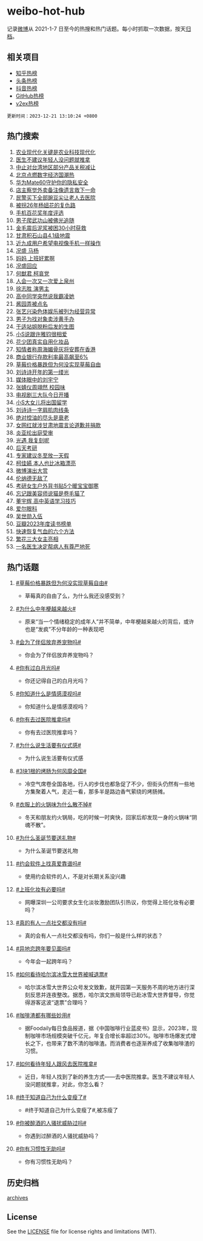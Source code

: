 # weibo-hot-hub

记录[微博](https://www.weibo.com)从 2021-1-7 日至今的热搜和热门话题。每小时抓取一次数据，按天[归档](archives)。

## 相关项目

- [知乎热榜](https://github.com/lonnyzhang423/zhihu-hot-hub)
- [头条热榜](https://github.com/lonnyzhang423/toutiao-hot-hub)
- [抖音热榜](https://github.com/lonnyzhang423/douyin-hot-hub)
- [GitHub热榜](https://github.com/lonnyzhang423/github-hot-hub)
- [v2ex热榜](https://github.com/lonnyzhang423/v2ex-hot-hub)


`更新时间：2023-12-21 13:10:24 +0800`

## 热门搜索

1. [农业现代化关键是农业科技现代化](https://m.weibo.cn/search?containerid=100103type%3D1%26t%3D10%26q%3D%23%E5%86%9C%E4%B8%9A%E7%8E%B0%E4%BB%A3%E5%8C%96%E5%85%B3%E9%94%AE%E6%98%AF%E5%86%9C%E4%B8%9A%E7%A7%91%E6%8A%80%E7%8E%B0%E4%BB%A3%E5%8C%96%23&stream_entry_id=51&isnewpage=1&extparam=seat%3D1%26pos%3D0%26c_type%3D51%26cate%3D10103%26q%3D%2523%25E5%2586%259C%25E4%25B8%259A%25E7%258E%25B0%25E4%25BB%25A3%25E5%258C%2596%25E5%2585%25B3%25E9%2594%25AE%25E6%2598%25AF%25E5%2586%259C%25E4%25B8%259A%25E7%25A7%2591%25E6%258A%2580%25E7%258E%25B0%25E4%25BB%25A3%25E5%258C%2596%2523%26dgr%3D0%26stream_entry_id%3D51%26filter_type%3Drealtimehot%26display_time%3D1703135423%26pre_seqid%3D170313542357802859889)
1. [医生不建议年轻人没问题就推拿](https://m.weibo.cn/search?containerid=100103type%3D1%26t%3D10%26q%3D%23%E5%8C%BB%E7%94%9F%E4%B8%8D%E5%BB%BA%E8%AE%AE%E5%B9%B4%E8%BD%BB%E4%BA%BA%E6%B2%A1%E9%97%AE%E9%A2%98%E5%B0%B1%E6%8E%A8%E6%8B%BF%23&stream_entry_id=31&isnewpage=1&extparam=seat%3D1%26pos%3D0%26c_type%3D31%26flag%3D16%26filter_type%3Drealtimehot%26lcate%3D5001%26realpos%3D1%26cate%3D5001%26stream_entry_id%3D31%26band_rank%3D1%26dgr%3D0%26q%3D%2523%25E5%258C%25BB%25E7%2594%259F%25E4%25B8%258D%25E5%25BB%25BA%25E8%25AE%25AE%25E5%25B9%25B4%25E8%25BD%25BB%25E4%25BA%25BA%25E6%25B2%25A1%25E9%2597%25AE%25E9%25A2%2598%25E5%25B0%25B1%25E6%258E%25A8%25E6%258B%25BF%2523%26display_time%3D1703135423%26pre_seqid%3D170313542357802859889)
1. [中止对台湾地区部分产品关税减让](https://m.weibo.cn/search?containerid=100103type%3D1%26t%3D10%26q%3D%23%E4%B8%AD%E6%AD%A2%E5%AF%B9%E5%8F%B0%E6%B9%BE%E5%9C%B0%E5%8C%BA%E9%83%A8%E5%88%86%E4%BA%A7%E5%93%81%E5%85%B3%E7%A8%8E%E5%87%8F%E8%AE%A9%23&stream_entry_id=31&isnewpage=1&extparam=seat%3D1%26pos%3D1%26c_type%3D31%26flag%3D0%26filter_type%3Drealtimehot%26lcate%3D5001%26realpos%3D2%26cate%3D5001%26stream_entry_id%3D31%26band_rank%3D2%26dgr%3D0%26q%3D%2523%25E4%25B8%25AD%25E6%25AD%25A2%25E5%25AF%25B9%25E5%258F%25B0%25E6%25B9%25BE%25E5%259C%25B0%25E5%258C%25BA%25E9%2583%25A8%25E5%2588%2586%25E4%25BA%25A7%25E5%2593%2581%25E5%2585%25B3%25E7%25A8%258E%25E5%2587%258F%25E8%25AE%25A9%2523%26display_time%3D1703135423%26pre_seqid%3D170313542357802859889)
1. [北京点燃数字经济国潮热](https://m.weibo.cn/search?containerid=100103type%3D1%26t%3D10%26q%3D%23%E5%8C%97%E4%BA%AC%E7%82%B9%E7%87%83%E6%95%B0%E5%AD%97%E7%BB%8F%E6%B5%8E%E5%9B%BD%E6%BD%AE%E7%83%AD%23&stream_entry_id=31&isnewpage=1&extparam=seat%3D1%26pos%3D2%26c_type%3D31%26flag%3D0%26filter_type%3Drealtimehot%26lcate%3D5001%26realpos%3D3%26cate%3D5001%26stream_entry_id%3D31%26band_rank%3D3%26dgr%3D0%26q%3D%2523%25E5%258C%2597%25E4%25BA%25AC%25E7%2582%25B9%25E7%2587%2583%25E6%2595%25B0%25E5%25AD%2597%25E7%25BB%258F%25E6%25B5%258E%25E5%259B%25BD%25E6%25BD%25AE%25E7%2583%25AD%2523%26display_time%3D1703135423%26pre_seqid%3D170313542357802859889)
1. [华为Mate60守护你的隐私安全](https://m.weibo.cn/search?containerid=100103type%3D1%26t%3D10%26q%3D%23%E5%8D%8E%E4%B8%BAMate60%E5%AE%88%E6%8A%A4%E4%BD%A0%E7%9A%84%E9%9A%90%E7%A7%81%E5%AE%89%E5%85%A8%23&stream_entry_id=31&isnewpage=1&extparam=seat%3D1%26pos%3D3%26c_type%3D31%26topic_ad%3D1%26filter_type%3Drealtimehot%26is_ad_pos%3D1%26lcate%3D5001%26cate%3D5001%26stream_entry_id%3D31%26band_rank%3D4%26dgr%3D0%26q%3D%2523%25E5%258D%258E%25E4%25B8%25BAMate60%25E5%25AE%2588%25E6%258A%25A4%25E4%25BD%25A0%25E7%259A%2584%25E9%259A%2590%25E7%25A7%2581%25E5%25AE%2589%25E5%2585%25A8%2523%26adid%3D215242%26display_time%3D1703135423%26pre_seqid%3D170313542357802859889)
1. [店主察觉外卖备注像遗言救下一命](https://m.weibo.cn/search?containerid=100103type%3D1%26t%3D10%26q%3D%23%E5%BA%97%E4%B8%BB%E5%AF%9F%E8%A7%89%E5%A4%96%E5%8D%96%E5%A4%87%E6%B3%A8%E5%83%8F%E9%81%97%E8%A8%80%E6%95%91%E4%B8%8B%E4%B8%80%E5%91%BD%23&stream_entry_id=31&isnewpage=1&extparam=seat%3D1%26pos%3D4%26c_type%3D31%26flag%3D32768%26filter_type%3Drealtimehot%26lcate%3D5001%26realpos%3D4%26cate%3D5001%26stream_entry_id%3D31%26band_rank%3D4%26dgr%3D0%26q%3D%2523%25E5%25BA%2597%25E4%25B8%25BB%25E5%25AF%259F%25E8%25A7%2589%25E5%25A4%2596%25E5%258D%2596%25E5%25A4%2587%25E6%25B3%25A8%25E5%2583%258F%25E9%2581%2597%25E8%25A8%2580%25E6%2595%2591%25E4%25B8%258B%25E4%25B8%2580%25E5%2591%25BD%2523%26display_time%3D1703135423%26pre_seqid%3D170313542357802859889)
1. [民警买下全部豌豆尖让老人去医院](https://m.weibo.cn/search?containerid=100103type%3D1%26t%3D10%26q%3D%23%E6%B0%91%E8%AD%A6%E4%B9%B0%E4%B8%8B%E5%85%A8%E9%83%A8%E8%B1%8C%E8%B1%86%E5%B0%96%E8%AE%A9%E8%80%81%E4%BA%BA%E5%8E%BB%E5%8C%BB%E9%99%A2%23&stream_entry_id=31&isnewpage=1&extparam=seat%3D1%26pos%3D5%26c_type%3D31%26flag%3D32768%26filter_type%3Drealtimehot%26lcate%3D5001%26realpos%3D5%26cate%3D5001%26stream_entry_id%3D31%26band_rank%3D5%26dgr%3D0%26q%3D%2523%25E6%25B0%2591%25E8%25AD%25A6%25E4%25B9%25B0%25E4%25B8%258B%25E5%2585%25A8%25E9%2583%25A8%25E8%25B1%258C%25E8%25B1%2586%25E5%25B0%2596%25E8%25AE%25A9%25E8%2580%2581%25E4%25BA%25BA%25E5%258E%25BB%25E5%258C%25BB%25E9%2599%25A2%2523%26display_time%3D1703135423%26pre_seqid%3D170313542357802859889)
1. [被拐26年杨妞花的复仇路](https://m.weibo.cn/search?containerid=100103type%3D1%26t%3D10%26q%3D%23%E8%A2%AB%E6%8B%9026%E5%B9%B4%E6%9D%A8%E5%A6%9E%E8%8A%B1%E7%9A%84%E5%A4%8D%E4%BB%87%E8%B7%AF%23&stream_entry_id=31&isnewpage=1&extparam=seat%3D1%26pos%3D6%26c_type%3D31%26flag%3D1%26filter_type%3Drealtimehot%26lcate%3D5001%26realpos%3D6%26cate%3D5001%26stream_entry_id%3D31%26band_rank%3D6%26dgr%3D0%26q%3D%2523%25E8%25A2%25AB%25E6%258B%259026%25E5%25B9%25B4%25E6%259D%25A8%25E5%25A6%259E%25E8%258A%25B1%25E7%259A%2584%25E5%25A4%258D%25E4%25BB%2587%25E8%25B7%25AF%2523%26display_time%3D1703135423%26pre_seqid%3D170313542357802859889)
1. [手机百花奖年度评选](https://m.weibo.cn/search?containerid=100103type%3D1%26t%3D10%26q%3D%23%E6%89%8B%E6%9C%BA%E7%99%BE%E8%8A%B1%E5%A5%96%E5%B9%B4%E5%BA%A6%E8%AF%84%E9%80%89%23&stream_entry_id=31&isnewpage=1&extparam=seat%3D1%26pos%3D7%26c_type%3D31%26topic_ad%3D1%26filter_type%3Drealtimehot%26is_ad_pos%3D1%26lcate%3D5001%26cate%3D5001%26stream_entry_id%3D31%26band_rank%3D7%26dgr%3D0%26q%3D%2523%25E6%2589%258B%25E6%259C%25BA%25E7%2599%25BE%25E8%258A%25B1%25E5%25A5%2596%25E5%25B9%25B4%25E5%25BA%25A6%25E8%25AF%2584%25E9%2580%2589%2523%26adid%3D215345%26display_time%3D1703135423%26pre_seqid%3D170313542357802859889)
1. [男子爬武功山被佛光追随](https://m.weibo.cn/search?containerid=100103type%3D1%26t%3D10%26q%3D%23%E7%94%B7%E5%AD%90%E7%88%AC%E6%AD%A6%E5%8A%9F%E5%B1%B1%E8%A2%AB%E4%BD%9B%E5%85%89%E8%BF%BD%E9%9A%8F%23&stream_entry_id=31&isnewpage=1&extparam=seat%3D1%26pos%3D8%26c_type%3D31%26flag%3D1%26filter_type%3Drealtimehot%26lcate%3D5001%26realpos%3D7%26cate%3D5001%26stream_entry_id%3D31%26band_rank%3D7%26dgr%3D0%26q%3D%2523%25E7%2594%25B7%25E5%25AD%2590%25E7%2588%25AC%25E6%25AD%25A6%25E5%258A%259F%25E5%25B1%25B1%25E8%25A2%25AB%25E4%25BD%259B%25E5%2585%2589%25E8%25BF%25BD%25E9%259A%258F%2523%26display_time%3D1703135423%26pre_seqid%3D170313542357802859889)
1. [金毛震后泥浆被困30小时获救](https://m.weibo.cn/search?containerid=100103type%3D1%26t%3D10%26q%3D%23%E9%87%91%E6%AF%9B%E9%9C%87%E5%90%8E%E6%B3%A5%E6%B5%86%E8%A2%AB%E5%9B%B030%E5%B0%8F%E6%97%B6%E8%8E%B7%E6%95%91%23&stream_entry_id=31&isnewpage=1&extparam=seat%3D1%26pos%3D9%26c_type%3D31%26flag%3D0%26filter_type%3Drealtimehot%26lcate%3D5001%26realpos%3D8%26cate%3D5001%26stream_entry_id%3D31%26band_rank%3D8%26dgr%3D0%26q%3D%2523%25E9%2587%2591%25E6%25AF%259B%25E9%259C%2587%25E5%2590%258E%25E6%25B3%25A5%25E6%25B5%2586%25E8%25A2%25AB%25E5%259B%25B030%25E5%25B0%258F%25E6%2597%25B6%25E8%258E%25B7%25E6%2595%2591%2523%26display_time%3D1703135423%26pre_seqid%3D170313542357802859889)
1. [甘肃积石山县4.1级地震](https://m.weibo.cn/search?containerid=100103type%3D1%26t%3D10%26q%3D%23%E7%94%98%E8%82%83%E7%A7%AF%E7%9F%B3%E5%B1%B1%E5%8E%BF4.1%E7%BA%A7%E5%9C%B0%E9%9C%87%23&stream_entry_id=31&isnewpage=1&extparam=seat%3D1%26pos%3D10%26c_type%3D31%26flag%3D0%26filter_type%3Drealtimehot%26lcate%3D5001%26realpos%3D9%26cate%3D5001%26stream_entry_id%3D31%26band_rank%3D9%26dgr%3D0%26q%3D%2523%25E7%2594%2598%25E8%2582%2583%25E7%25A7%25AF%25E7%259F%25B3%25E5%25B1%25B1%25E5%258E%25BF4.1%25E7%25BA%25A7%25E5%259C%25B0%25E9%259C%2587%2523%26display_time%3D1703135423%26pre_seqid%3D170313542357802859889)
1. [近九成用户希望电视像手机一样操作](https://m.weibo.cn/search?containerid=100103type%3D1%26t%3D10%26q%3D%23%E8%BF%91%E4%B9%9D%E6%88%90%E7%94%A8%E6%88%B7%E5%B8%8C%E6%9C%9B%E7%94%B5%E8%A7%86%E5%83%8F%E6%89%8B%E6%9C%BA%E4%B8%80%E6%A0%B7%E6%93%8D%E4%BD%9C%23&stream_entry_id=31&isnewpage=1&extparam=seat%3D1%26pos%3D11%26c_type%3D31%26flag%3D0%26filter_type%3Drealtimehot%26lcate%3D5001%26realpos%3D10%26cate%3D5001%26stream_entry_id%3D31%26band_rank%3D10%26dgr%3D0%26q%3D%2523%25E8%25BF%2591%25E4%25B9%259D%25E6%2588%2590%25E7%2594%25A8%25E6%2588%25B7%25E5%25B8%258C%25E6%259C%259B%25E7%2594%25B5%25E8%25A7%2586%25E5%2583%258F%25E6%2589%258B%25E6%259C%25BA%25E4%25B8%2580%25E6%25A0%25B7%25E6%2593%258D%25E4%25BD%259C%2523%26display_time%3D1703135423%26pre_seqid%3D170313542357802859889)
1. [况盛 马杨](https://m.weibo.cn/search?containerid=100103type%3D1%26t%3D10%26q%3D%E5%86%B5%E7%9B%9B+%E9%A9%AC%E6%9D%A8&stream_entry_id=31&isnewpage=1&extparam=seat%3D1%26pos%3D12%26c_type%3D31%26flag%3D1%26filter_type%3Drealtimehot%26lcate%3D5001%26realpos%3D11%26cate%3D5001%26stream_entry_id%3D31%26band_rank%3D11%26dgr%3D0%26q%3D%25E5%2586%25B5%25E7%259B%259B%2520%25E9%25A9%25AC%25E6%259D%25A8%26display_time%3D1703135423%26pre_seqid%3D170313542357802859889)
1. [妈妈 上班好累啊](https://m.weibo.cn/search?containerid=100103type%3D1%26t%3D10%26q%3D%E5%A6%88%E5%A6%88+%E4%B8%8A%E7%8F%AD%E5%A5%BD%E7%B4%AF%E5%95%8A&stream_entry_id=31&isnewpage=1&extparam=seat%3D1%26pos%3D13%26c_type%3D31%26flag%3D2%26filter_type%3Drealtimehot%26lcate%3D5001%26realpos%3D12%26cate%3D5001%26stream_entry_id%3D31%26band_rank%3D12%26dgr%3D0%26q%3D%25E5%25A6%2588%25E5%25A6%2588%2520%25E4%25B8%258A%25E7%258F%25AD%25E5%25A5%25BD%25E7%25B4%25AF%25E5%2595%258A%26display_time%3D1703135423%26pre_seqid%3D170313542357802859889)
1. [况盛回应](https://m.weibo.cn/search?containerid=100103type%3D1%26t%3D10%26q%3D%E5%86%B5%E7%9B%9B%E5%9B%9E%E5%BA%94&stream_entry_id=31&isnewpage=1&extparam=seat%3D1%26pos%3D14%26c_type%3D31%26flag%3D0%26filter_type%3Drealtimehot%26lcate%3D5001%26realpos%3D13%26cate%3D5001%26stream_entry_id%3D31%26band_rank%3D13%26dgr%3D0%26q%3D%25E5%2586%25B5%25E7%259B%259B%25E5%259B%259E%25E5%25BA%2594%26display_time%3D1703135423%26pre_seqid%3D170313542357802859889)
1. [何猷君 柯哀党](https://m.weibo.cn/search?containerid=100103type%3D1%26t%3D10%26q%3D%E4%BD%95%E7%8C%B7%E5%90%9B+%E6%9F%AF%E5%93%80%E5%85%9A&stream_entry_id=31&isnewpage=1&extparam=seat%3D1%26pos%3D15%26c_type%3D31%26flag%3D2%26filter_type%3Drealtimehot%26lcate%3D5001%26realpos%3D14%26cate%3D5001%26stream_entry_id%3D31%26band_rank%3D14%26dgr%3D0%26q%3D%25E4%25BD%2595%25E7%258C%25B7%25E5%2590%259B%2520%25E6%259F%25AF%25E5%2593%2580%25E5%2585%259A%26display_time%3D1703135423%26pre_seqid%3D170313542357802859889)
1. [人会一次又一次爱上泉州](https://m.weibo.cn/search?containerid=100103type%3D1%26t%3D10%26q%3D%23%E4%BA%BA%E4%BC%9A%E4%B8%80%E6%AC%A1%E5%8F%88%E4%B8%80%E6%AC%A1%E7%88%B1%E4%B8%8A%E6%B3%89%E5%B7%9E%23&stream_entry_id=31&isnewpage=1&extparam=seat%3D1%26pos%3D16%26c_type%3D31%26flag%3D0%26filter_type%3Drealtimehot%26lcate%3D5001%26realpos%3D15%26cate%3D5001%26stream_entry_id%3D31%26band_rank%3D15%26dgr%3D0%26q%3D%2523%25E4%25BA%25BA%25E4%25BC%259A%25E4%25B8%2580%25E6%25AC%25A1%25E5%258F%2588%25E4%25B8%2580%25E6%25AC%25A1%25E7%2588%25B1%25E4%25B8%258A%25E6%25B3%2589%25E5%25B7%259E%2523%26adid%3D215377%26display_time%3D1703135423%26pre_seqid%3D170313542357802859889)
1. [徐志胜 演男主](https://m.weibo.cn/search?containerid=100103type%3D1%26t%3D10%26q%3D%E5%BE%90%E5%BF%97%E8%83%9C+%E6%BC%94%E7%94%B7%E4%B8%BB&stream_entry_id=31&isnewpage=1&extparam=seat%3D1%26pos%3D17%26c_type%3D31%26flag%3D2%26filter_type%3Drealtimehot%26lcate%3D5001%26realpos%3D16%26cate%3D5001%26stream_entry_id%3D31%26band_rank%3D16%26dgr%3D0%26q%3D%25E5%25BE%2590%25E5%25BF%2597%25E8%2583%259C%2520%25E6%25BC%2594%25E7%2594%25B7%25E4%25B8%25BB%26display_time%3D1703135423%26pre_seqid%3D170313542357802859889)
1. [高中同学突然说我霸凌她](https://m.weibo.cn/search?containerid=100103type%3D1%26t%3D10%26q%3D%E9%AB%98%E4%B8%AD%E5%90%8C%E5%AD%A6%E7%AA%81%E7%84%B6%E8%AF%B4%E6%88%91%E9%9C%B8%E5%87%8C%E5%A5%B9&stream_entry_id=31&isnewpage=1&extparam=seat%3D1%26pos%3D18%26c_type%3D31%26flag%3D2%26filter_type%3Drealtimehot%26lcate%3D5001%26realpos%3D17%26cate%3D5001%26stream_entry_id%3D31%26band_rank%3D17%26dgr%3D0%26q%3D%25E9%25AB%2598%25E4%25B8%25AD%25E5%2590%258C%25E5%25AD%25A6%25E7%25AA%2581%25E7%2584%25B6%25E8%25AF%25B4%25E6%2588%2591%25E9%259C%25B8%25E5%2587%258C%25E5%25A5%25B9%26display_time%3D1703135423%26pre_seqid%3D170313542357802859889)
1. [酱园弄被点名](https://m.weibo.cn/search?containerid=100103type%3D1%26t%3D10%26q%3D%E9%85%B1%E5%9B%AD%E5%BC%84%E8%A2%AB%E7%82%B9%E5%90%8D&stream_entry_id=31&isnewpage=1&extparam=seat%3D1%26pos%3D19%26c_type%3D31%26flag%3D0%26filter_type%3Drealtimehot%26lcate%3D5001%26realpos%3D18%26cate%3D5001%26stream_entry_id%3D31%26band_rank%3D18%26dgr%3D0%26q%3D%25E9%2585%25B1%25E5%259B%25AD%25E5%25BC%2584%25E8%25A2%25AB%25E7%2582%25B9%25E5%2590%258D%26display_time%3D1703135423%26pre_seqid%3D170313542357802859889)
1. [张艺兴染色体娱乐被列为经营异常](https://m.weibo.cn/search?containerid=100103type%3D1%26t%3D10%26q%3D%23%E5%BC%A0%E8%89%BA%E5%85%B4%E6%9F%93%E8%89%B2%E4%BD%93%E5%A8%B1%E4%B9%90%E8%A2%AB%E5%88%97%E4%B8%BA%E7%BB%8F%E8%90%A5%E5%BC%82%E5%B8%B8%23&stream_entry_id=31&isnewpage=1&extparam=seat%3D1%26pos%3D20%26c_type%3D31%26flag%3D0%26filter_type%3Drealtimehot%26lcate%3D5001%26realpos%3D19%26cate%3D5001%26stream_entry_id%3D31%26band_rank%3D19%26dgr%3D0%26q%3D%2523%25E5%25BC%25A0%25E8%2589%25BA%25E5%2585%25B4%25E6%259F%2593%25E8%2589%25B2%25E4%25BD%2593%25E5%25A8%25B1%25E4%25B9%2590%25E8%25A2%25AB%25E5%2588%2597%25E4%25B8%25BA%25E7%25BB%258F%25E8%2590%25A5%25E5%25BC%2582%25E5%25B8%25B8%2523%26display_time%3D1703135423%26pre_seqid%3D170313542357802859889)
1. [男子为找对象卖涉黄手办](https://m.weibo.cn/search?containerid=100103type%3D1%26t%3D10%26q%3D%23%E7%94%B7%E5%AD%90%E4%B8%BA%E6%89%BE%E5%AF%B9%E8%B1%A1%E5%8D%96%E6%B6%89%E9%BB%84%E6%89%8B%E5%8A%9E%23&stream_entry_id=31&isnewpage=1&extparam=seat%3D1%26pos%3D21%26c_type%3D31%26flag%3D1%26filter_type%3Drealtimehot%26lcate%3D5001%26realpos%3D20%26cate%3D5001%26stream_entry_id%3D31%26band_rank%3D20%26dgr%3D0%26q%3D%2523%25E7%2594%25B7%25E5%25AD%2590%25E4%25B8%25BA%25E6%2589%25BE%25E5%25AF%25B9%25E8%25B1%25A1%25E5%258D%2596%25E6%25B6%2589%25E9%25BB%2584%25E6%2589%258B%25E5%258A%259E%2523%26display_time%3D1703135423%26pre_seqid%3D170313542357802859889)
1. [于适站姐脱粉后发的生图](https://m.weibo.cn/search?containerid=100103type%3D1%26t%3D10%26q%3D%23%E4%BA%8E%E9%80%82%E7%AB%99%E5%A7%90%E8%84%B1%E7%B2%89%E5%90%8E%E5%8F%91%E7%9A%84%E7%94%9F%E5%9B%BE%23&stream_entry_id=31&isnewpage=1&extparam=seat%3D1%26pos%3D22%26c_type%3D31%26flag%3D2%26filter_type%3Drealtimehot%26lcate%3D5001%26realpos%3D21%26cate%3D5001%26stream_entry_id%3D31%26band_rank%3D21%26dgr%3D0%26q%3D%2523%25E4%25BA%258E%25E9%2580%2582%25E7%25AB%2599%25E5%25A7%2590%25E8%2584%25B1%25E7%25B2%2589%25E5%2590%258E%25E5%258F%2591%25E7%259A%2584%25E7%2594%259F%25E5%259B%25BE%2523%26display_time%3D1703135423%26pre_seqid%3D170313542357802859889)
1. [小S说跟许雅钧很相爱](https://m.weibo.cn/search?containerid=100103type%3D1%26t%3D10%26q%3D%23%E5%B0%8FS%E8%AF%B4%E8%B7%9F%E8%AE%B8%E9%9B%85%E9%92%A7%E5%BE%88%E7%9B%B8%E7%88%B1%23&stream_entry_id=31&isnewpage=1&extparam=seat%3D1%26pos%3D23%26c_type%3D31%26flag%3D1%26filter_type%3Drealtimehot%26lcate%3D5001%26realpos%3D22%26cate%3D5001%26stream_entry_id%3D31%26band_rank%3D22%26dgr%3D0%26q%3D%2523%25E5%25B0%258FS%25E8%25AF%25B4%25E8%25B7%259F%25E8%25AE%25B8%25E9%259B%2585%25E9%2592%25A7%25E5%25BE%2588%25E7%259B%25B8%25E7%2588%25B1%2523%26display_time%3D1703135423%26pre_seqid%3D170313542357802859889)
1. [花少团真实自用化妆品](https://m.weibo.cn/search?containerid=100103type%3D1%26t%3D10%26q%3D%E8%8A%B1%E5%B0%91%E5%9B%A2%E7%9C%9F%E5%AE%9E%E8%87%AA%E7%94%A8%E5%8C%96%E5%A6%86%E5%93%81&stream_entry_id=31&isnewpage=1&extparam=seat%3D1%26pos%3D24%26c_type%3D31%26flag%3D0%26filter_type%3Drealtimehot%26lcate%3D5001%26realpos%3D23%26cate%3D5001%26stream_entry_id%3D31%26band_rank%3D23%26dgr%3D0%26q%3D%25E8%258A%25B1%25E5%25B0%2591%25E5%259B%25A2%25E7%259C%259F%25E5%25AE%259E%25E8%2587%25AA%25E7%2594%25A8%25E5%258C%2596%25E5%25A6%2586%25E5%2593%2581%26display_time%3D1703135423%26pre_seqid%3D170313542357802859889)
1. [知情者称周海媚骨灰将安葬在香港](https://m.weibo.cn/search?containerid=100103type%3D1%26t%3D10%26q%3D%23%E7%9F%A5%E6%83%85%E8%80%85%E7%A7%B0%E5%91%A8%E6%B5%B7%E5%AA%9A%E9%AA%A8%E7%81%B0%E5%B0%86%E5%AE%89%E8%91%AC%E5%9C%A8%E9%A6%99%E6%B8%AF%23&stream_entry_id=31&isnewpage=1&extparam=seat%3D1%26pos%3D25%26c_type%3D31%26flag%3D1%26filter_type%3Drealtimehot%26lcate%3D5001%26realpos%3D24%26cate%3D5001%26stream_entry_id%3D31%26band_rank%3D24%26dgr%3D0%26q%3D%2523%25E7%259F%25A5%25E6%2583%2585%25E8%2580%2585%25E7%25A7%25B0%25E5%2591%25A8%25E6%25B5%25B7%25E5%25AA%259A%25E9%25AA%25A8%25E7%2581%25B0%25E5%25B0%2586%25E5%25AE%2589%25E8%2591%25AC%25E5%259C%25A8%25E9%25A6%2599%25E6%25B8%25AF%2523%26display_time%3D1703135423%26pre_seqid%3D170313542357802859889)
1. [商业银行存款利率最高飙至6%](https://m.weibo.cn/search?containerid=100103type%3D1%26t%3D10%26q%3D%23%E5%95%86%E4%B8%9A%E9%93%B6%E8%A1%8C%E5%AD%98%E6%AC%BE%E5%88%A9%E7%8E%87%E6%9C%80%E9%AB%98%E9%A3%99%E8%87%B36%25%23&stream_entry_id=31&isnewpage=1&extparam=seat%3D1%26pos%3D26%26c_type%3D31%26flag%3D1%26filter_type%3Drealtimehot%26lcate%3D5001%26realpos%3D25%26cate%3D5001%26stream_entry_id%3D31%26band_rank%3D25%26dgr%3D0%26q%3D%2523%25E5%2595%2586%25E4%25B8%259A%25E9%2593%25B6%25E8%25A1%258C%25E5%25AD%2598%25E6%25AC%25BE%25E5%2588%25A9%25E7%258E%2587%25E6%259C%2580%25E9%25AB%2598%25E9%25A3%2599%25E8%2587%25B36%2525%2523%26display_time%3D1703135423%26pre_seqid%3D170313542357802859889)
1. [草莓价格暴跌但为何没实现草莓自由](https://m.weibo.cn/search?containerid=100103type%3D1%26t%3D10%26q%3D%23%E8%8D%89%E8%8E%93%E4%BB%B7%E6%A0%BC%E6%9A%B4%E8%B7%8C%E4%BD%86%E4%B8%BA%E4%BD%95%E6%B2%A1%E5%AE%9E%E7%8E%B0%E8%8D%89%E8%8E%93%E8%87%AA%E7%94%B1%23&stream_entry_id=31&isnewpage=1&extparam=seat%3D1%26pos%3D27%26c_type%3D31%26flag%3D0%26filter_type%3Drealtimehot%26lcate%3D5001%26realpos%3D26%26cate%3D5001%26stream_entry_id%3D31%26band_rank%3D26%26dgr%3D0%26q%3D%2523%25E8%258D%2589%25E8%258E%2593%25E4%25BB%25B7%25E6%25A0%25BC%25E6%259A%25B4%25E8%25B7%258C%25E4%25BD%2586%25E4%25B8%25BA%25E4%25BD%2595%25E6%25B2%25A1%25E5%25AE%259E%25E7%258E%25B0%25E8%258D%2589%25E8%258E%2593%25E8%2587%25AA%25E7%2594%25B1%2523%26display_time%3D1703135423%26pre_seqid%3D170313542357802859889)
1. [刘诗诗开年的第一缕光](https://m.weibo.cn/search?containerid=100103type%3D1%26t%3D10%26q%3D%23%E5%88%98%E8%AF%97%E8%AF%97%E5%BC%80%E5%B9%B4%E7%9A%84%E7%AC%AC%E4%B8%80%E7%BC%95%E5%85%89%23&stream_entry_id=31&isnewpage=1&extparam=seat%3D1%26pos%3D28%26c_type%3D31%26flag%3D1%26filter_type%3Drealtimehot%26lcate%3D5001%26realpos%3D27%26cate%3D5001%26stream_entry_id%3D31%26band_rank%3D27%26dgr%3D0%26q%3D%2523%25E5%2588%2598%25E8%25AF%2597%25E8%25AF%2597%25E5%25BC%2580%25E5%25B9%25B4%25E7%259A%2584%25E7%25AC%25AC%25E4%25B8%2580%25E7%25BC%2595%25E5%2585%2589%2523%26display_time%3D1703135423%26pre_seqid%3D170313542357802859889)
1. [媒体眼中的刘宇宁](https://m.weibo.cn/search?containerid=100103type%3D1%26t%3D10%26q%3D%23%E5%AA%92%E4%BD%93%E7%9C%BC%E4%B8%AD%E7%9A%84%E5%88%98%E5%AE%87%E5%AE%81%23&stream_entry_id=31&isnewpage=1&extparam=seat%3D1%26pos%3D29%26c_type%3D31%26flag%3D1%26filter_type%3Drealtimehot%26lcate%3D5001%26realpos%3D28%26cate%3D5001%26stream_entry_id%3D31%26band_rank%3D28%26dgr%3D0%26q%3D%2523%25E5%25AA%2592%25E4%25BD%2593%25E7%259C%25BC%25E4%25B8%25AD%25E7%259A%2584%25E5%2588%2598%25E5%25AE%2587%25E5%25AE%2581%2523%26display_time%3D1703135423%26pre_seqid%3D170313542357802859889)
1. [张婧仪周翊然 校园味](https://m.weibo.cn/search?containerid=100103type%3D1%26t%3D10%26q%3D%E5%BC%A0%E5%A9%A7%E4%BB%AA%E5%91%A8%E7%BF%8A%E7%84%B6+%E6%A0%A1%E5%9B%AD%E5%91%B3&stream_entry_id=31&isnewpage=1&extparam=seat%3D1%26pos%3D30%26c_type%3D31%26flag%3D1%26filter_type%3Drealtimehot%26lcate%3D5001%26realpos%3D29%26cate%3D5001%26stream_entry_id%3D31%26band_rank%3D29%26dgr%3D0%26q%3D%25E5%25BC%25A0%25E5%25A9%25A7%25E4%25BB%25AA%25E5%2591%25A8%25E7%25BF%258A%25E7%2584%25B6%2520%25E6%25A0%25A1%25E5%259B%25AD%25E5%2591%25B3%26display_time%3D1703135423%26pre_seqid%3D170313542357802859889)
1. [电视剧三大队今日开播](https://m.weibo.cn/search?containerid=100103type%3D1%26t%3D10%26q%3D%23%E7%94%B5%E8%A7%86%E5%89%A7%E4%B8%89%E5%A4%A7%E9%98%9F%E4%BB%8A%E6%97%A5%E5%BC%80%E6%92%AD%23&stream_entry_id=31&isnewpage=1&extparam=seat%3D1%26pos%3D31%26c_type%3D31%26flag%3D1%26filter_type%3Drealtimehot%26lcate%3D5001%26realpos%3D30%26cate%3D5001%26stream_entry_id%3D31%26band_rank%3D30%26dgr%3D0%26q%3D%2523%25E7%2594%25B5%25E8%25A7%2586%25E5%2589%25A7%25E4%25B8%2589%25E5%25A4%25A7%25E9%2598%259F%25E4%25BB%258A%25E6%2597%25A5%25E5%25BC%2580%25E6%2592%25AD%2523%26display_time%3D1703135423%26pre_seqid%3D170313542357802859889)
1. [小S大女儿将出国留学](https://m.weibo.cn/search?containerid=100103type%3D1%26t%3D10%26q%3D%23%E5%B0%8FS%E5%A4%A7%E5%A5%B3%E5%84%BF%E5%B0%86%E5%87%BA%E5%9B%BD%E7%95%99%E5%AD%A6%23&stream_entry_id=31&isnewpage=1&extparam=seat%3D1%26pos%3D32%26c_type%3D31%26flag%3D1%26filter_type%3Drealtimehot%26lcate%3D5001%26realpos%3D31%26cate%3D5001%26stream_entry_id%3D31%26band_rank%3D31%26dgr%3D0%26q%3D%2523%25E5%25B0%258FS%25E5%25A4%25A7%25E5%25A5%25B3%25E5%2584%25BF%25E5%25B0%2586%25E5%2587%25BA%25E5%259B%25BD%25E7%2595%2599%25E5%25AD%25A6%2523%26display_time%3D1703135423%26pre_seqid%3D170313542357802859889)
1. [刘诗诗一字肩肌肉线条](https://m.weibo.cn/search?containerid=100103type%3D1%26t%3D10%26q%3D%23%E5%88%98%E8%AF%97%E8%AF%97%E4%B8%80%E5%AD%97%E8%82%A9%E8%82%8C%E8%82%89%E7%BA%BF%E6%9D%A1%23&stream_entry_id=31&isnewpage=1&extparam=seat%3D1%26pos%3D33%26c_type%3D31%26flag%3D1%26filter_type%3Drealtimehot%26lcate%3D5001%26realpos%3D32%26cate%3D5001%26stream_entry_id%3D31%26band_rank%3D32%26dgr%3D0%26q%3D%2523%25E5%2588%2598%25E8%25AF%2597%25E8%25AF%2597%25E4%25B8%2580%25E5%25AD%2597%25E8%2582%25A9%25E8%2582%258C%25E8%2582%2589%25E7%25BA%25BF%25E6%259D%25A1%2523%26display_time%3D1703135423%26pre_seqid%3D170313542357802859889)
1. [绝对控油的尽头是衰老](https://m.weibo.cn/search?containerid=100103type%3D1%26t%3D10%26q%3D%E7%BB%9D%E5%AF%B9%E6%8E%A7%E6%B2%B9%E7%9A%84%E5%B0%BD%E5%A4%B4%E6%98%AF%E8%A1%B0%E8%80%81&stream_entry_id=31&isnewpage=1&extparam=seat%3D1%26pos%3D34%26c_type%3D31%26flag%3D1%26filter_type%3Drealtimehot%26lcate%3D5001%26realpos%3D33%26cate%3D5001%26stream_entry_id%3D31%26band_rank%3D33%26dgr%3D0%26q%3D%25E7%25BB%259D%25E5%25AF%25B9%25E6%258E%25A7%25E6%25B2%25B9%25E7%259A%2584%25E5%25B0%25BD%25E5%25A4%25B4%25E6%2598%25AF%25E8%25A1%25B0%25E8%2580%2581%26display_time%3D1703135423%26pre_seqid%3D170313542357802859889)
1. [女网红就涉甘肃地震言论道歉并捐款](https://m.weibo.cn/search?containerid=100103type%3D1%26t%3D10%26q%3D%23%E5%A5%B3%E7%BD%91%E7%BA%A2%E5%B0%B1%E6%B6%89%E7%94%98%E8%82%83%E5%9C%B0%E9%9C%87%E8%A8%80%E8%AE%BA%E9%81%93%E6%AD%89%E5%B9%B6%E6%8D%90%E6%AC%BE%23&stream_entry_id=31&isnewpage=1&extparam=seat%3D1%26pos%3D35%26c_type%3D31%26flag%3D0%26filter_type%3Drealtimehot%26lcate%3D5001%26realpos%3D34%26cate%3D5001%26stream_entry_id%3D31%26band_rank%3D34%26dgr%3D0%26q%3D%2523%25E5%25A5%25B3%25E7%25BD%2591%25E7%25BA%25A2%25E5%25B0%25B1%25E6%25B6%2589%25E7%2594%2598%25E8%2582%2583%25E5%259C%25B0%25E9%259C%2587%25E8%25A8%2580%25E8%25AE%25BA%25E9%2581%2593%25E6%25AD%2589%25E5%25B9%25B6%25E6%258D%2590%25E6%25AC%25BE%2523%26display_time%3D1703135423%26pre_seqid%3D170313542357802859889)
1. [炎亚纶出庭受审](https://m.weibo.cn/search?containerid=100103type%3D1%26t%3D10%26q%3D%23%E7%82%8E%E4%BA%9A%E7%BA%B6%E5%87%BA%E5%BA%AD%E5%8F%97%E5%AE%A1%23&stream_entry_id=31&isnewpage=1&extparam=seat%3D1%26pos%3D36%26c_type%3D31%26flag%3D1%26filter_type%3Drealtimehot%26lcate%3D5001%26realpos%3D35%26cate%3D5001%26stream_entry_id%3D31%26band_rank%3D35%26dgr%3D0%26q%3D%2523%25E7%2582%258E%25E4%25BA%259A%25E7%25BA%25B6%25E5%2587%25BA%25E5%25BA%25AD%25E5%258F%2597%25E5%25AE%25A1%2523%26display_time%3D1703135423%26pre_seqid%3D170313542357802859889)
1. [光遇 我复刻呢](https://m.weibo.cn/search?containerid=100103type%3D1%26t%3D10%26q%3D%E5%85%89%E9%81%87+%E6%88%91%E5%A4%8D%E5%88%BB%E5%91%A2&stream_entry_id=31&isnewpage=1&extparam=seat%3D1%26pos%3D37%26c_type%3D31%26flag%3D1%26filter_type%3Drealtimehot%26lcate%3D5001%26realpos%3D36%26cate%3D5001%26stream_entry_id%3D31%26band_rank%3D36%26dgr%3D0%26q%3D%25E5%2585%2589%25E9%2581%2587%2520%25E6%2588%2591%25E5%25A4%258D%25E5%2588%25BB%25E5%2591%25A2%26display_time%3D1703135423%26pre_seqid%3D170313542357802859889)
1. [后天考研](https://m.weibo.cn/search?containerid=100103type%3D1%26t%3D10%26q%3D%23%E5%90%8E%E5%A4%A9%E8%80%83%E7%A0%94%23&stream_entry_id=31&isnewpage=1&extparam=seat%3D1%26pos%3D38%26c_type%3D31%26flag%3D1%26filter_type%3Drealtimehot%26lcate%3D5001%26realpos%3D37%26cate%3D5001%26stream_entry_id%3D31%26band_rank%3D37%26dgr%3D0%26q%3D%2523%25E5%2590%258E%25E5%25A4%25A9%25E8%2580%2583%25E7%25A0%2594%2523%26display_time%3D1703135423%26pre_seqid%3D170313542357802859889)
1. [专家建议冬至放一天假](https://m.weibo.cn/search?containerid=100103type%3D1%26t%3D10%26q%3D%23%E4%B8%93%E5%AE%B6%E5%BB%BA%E8%AE%AE%E5%86%AC%E8%87%B3%E6%94%BE%E4%B8%80%E5%A4%A9%E5%81%87%23&stream_entry_id=31&isnewpage=1&extparam=seat%3D1%26pos%3D39%26c_type%3D31%26flag%3D1%26filter_type%3Drealtimehot%26lcate%3D5001%26realpos%3D38%26cate%3D5001%26stream_entry_id%3D31%26band_rank%3D38%26dgr%3D0%26q%3D%2523%25E4%25B8%2593%25E5%25AE%25B6%25E5%25BB%25BA%25E8%25AE%25AE%25E5%2586%25AC%25E8%2587%25B3%25E6%2594%25BE%25E4%25B8%2580%25E5%25A4%25A9%25E5%2581%2587%2523%26display_time%3D1703135423%26pre_seqid%3D170313542357802859889)
1. [柯佳嬿 本人也比冰箱漂亮](https://m.weibo.cn/search?containerid=100103type%3D1%26t%3D10%26q%3D%E6%9F%AF%E4%BD%B3%E5%AC%BF+%E6%9C%AC%E4%BA%BA%E4%B9%9F%E6%AF%94%E5%86%B0%E7%AE%B1%E6%BC%82%E4%BA%AE&stream_entry_id=31&isnewpage=1&extparam=seat%3D1%26pos%3D40%26c_type%3D31%26flag%3D0%26filter_type%3Drealtimehot%26lcate%3D5001%26realpos%3D39%26cate%3D5001%26stream_entry_id%3D31%26band_rank%3D39%26dgr%3D0%26q%3D%25E6%259F%25AF%25E4%25BD%25B3%25E5%25AC%25BF%2520%25E6%259C%25AC%25E4%25BA%25BA%25E4%25B9%259F%25E6%25AF%2594%25E5%2586%25B0%25E7%25AE%25B1%25E6%25BC%2582%25E4%25BA%25AE%26display_time%3D1703135423%26pre_seqid%3D170313542357802859889)
1. [微博演出大赏](https://m.weibo.cn/search?containerid=100103type%3D1%26t%3D10%26q%3D%E5%BE%AE%E5%8D%9A%E6%BC%94%E5%87%BA%E5%A4%A7%E8%B5%8F&stream_entry_id=31&isnewpage=1&extparam=seat%3D1%26pos%3D41%26c_type%3D31%26flag%3D1%26filter_type%3Drealtimehot%26lcate%3D5001%26realpos%3D40%26cate%3D5001%26stream_entry_id%3D31%26band_rank%3D40%26dgr%3D0%26q%3D%25E5%25BE%25AE%25E5%258D%259A%25E6%25BC%2594%25E5%2587%25BA%25E5%25A4%25A7%25E8%25B5%258F%26display_time%3D1703135423%26pre_seqid%3D170313542357802859889)
1. [伦纳德无敌了](https://m.weibo.cn/search?containerid=100103type%3D1%26t%3D10%26q%3D%23%E4%BC%A6%E7%BA%B3%E5%BE%B7%E6%97%A0%E6%95%8C%E4%BA%86%23&stream_entry_id=31&isnewpage=1&extparam=seat%3D1%26pos%3D42%26c_type%3D31%26flag%3D1%26filter_type%3Drealtimehot%26lcate%3D5001%26realpos%3D41%26cate%3D5001%26stream_entry_id%3D31%26band_rank%3D41%26dgr%3D0%26q%3D%2523%25E4%25BC%25A6%25E7%25BA%25B3%25E5%25BE%25B7%25E6%2597%25A0%25E6%2595%258C%25E4%25BA%2586%2523%26display_time%3D1703135423%26pre_seqid%3D170313542357802859889)
1. [考研女生户外背书贴5个暖宝宝御寒](https://m.weibo.cn/search?containerid=100103type%3D1%26t%3D10%26q%3D%23%E8%80%83%E7%A0%94%E5%A5%B3%E7%94%9F%E6%88%B7%E5%A4%96%E8%83%8C%E4%B9%A6%E8%B4%B45%E4%B8%AA%E6%9A%96%E5%AE%9D%E5%AE%9D%E5%BE%A1%E5%AF%92%23&stream_entry_id=31&isnewpage=1&extparam=seat%3D1%26pos%3D43%26c_type%3D31%26flag%3D32768%26filter_type%3Drealtimehot%26lcate%3D5001%26realpos%3D42%26cate%3D5001%26stream_entry_id%3D31%26band_rank%3D42%26dgr%3D0%26q%3D%2523%25E8%2580%2583%25E7%25A0%2594%25E5%25A5%25B3%25E7%2594%259F%25E6%2588%25B7%25E5%25A4%2596%25E8%2583%258C%25E4%25B9%25A6%25E8%25B4%25B45%25E4%25B8%25AA%25E6%259A%2596%25E5%25AE%259D%25E5%25AE%259D%25E5%25BE%25A1%25E5%25AF%2592%2523%26display_time%3D1703135423%26pre_seqid%3D170313542357802859889)
1. [忘记跟美容师说猫是卷毛猫了](https://m.weibo.cn/search?containerid=100103type%3D1%26t%3D10%26q%3D%23%E5%BF%98%E8%AE%B0%E8%B7%9F%E7%BE%8E%E5%AE%B9%E5%B8%88%E8%AF%B4%E7%8C%AB%E6%98%AF%E5%8D%B7%E6%AF%9B%E7%8C%AB%E4%BA%86%23&stream_entry_id=31&isnewpage=1&extparam=seat%3D1%26pos%3D44%26c_type%3D31%26flag%3D1%26filter_type%3Drealtimehot%26lcate%3D5001%26realpos%3D43%26cate%3D5001%26stream_entry_id%3D31%26band_rank%3D43%26dgr%3D0%26q%3D%2523%25E5%25BF%2598%25E8%25AE%25B0%25E8%25B7%259F%25E7%25BE%258E%25E5%25AE%25B9%25E5%25B8%2588%25E8%25AF%25B4%25E7%258C%25AB%25E6%2598%25AF%25E5%258D%25B7%25E6%25AF%259B%25E7%258C%25AB%25E4%25BA%2586%2523%26display_time%3D1703135423%26pre_seqid%3D170313542357802859889)
1. [董宇辉 高中英语学习技巧](https://m.weibo.cn/search?containerid=100103type%3D1%26t%3D10%26q%3D%E8%91%A3%E5%AE%87%E8%BE%89+%E9%AB%98%E4%B8%AD%E8%8B%B1%E8%AF%AD%E5%AD%A6%E4%B9%A0%E6%8A%80%E5%B7%A7&stream_entry_id=31&isnewpage=1&extparam=seat%3D1%26pos%3D45%26c_type%3D31%26flag%3D0%26filter_type%3Drealtimehot%26lcate%3D5001%26realpos%3D44%26cate%3D5001%26stream_entry_id%3D31%26band_rank%3D44%26dgr%3D0%26q%3D%25E8%2591%25A3%25E5%25AE%2587%25E8%25BE%2589%2520%25E9%25AB%2598%25E4%25B8%25AD%25E8%258B%25B1%25E8%25AF%25AD%25E5%25AD%25A6%25E4%25B9%25A0%25E6%258A%2580%25E5%25B7%25A7%26display_time%3D1703135423%26pre_seqid%3D170313542357802859889)
1. [爱尔眼科](https://m.weibo.cn/search?containerid=100103type%3D1%26t%3D10%26q%3D%E7%88%B1%E5%B0%94%E7%9C%BC%E7%A7%91&stream_entry_id=31&isnewpage=1&extparam=seat%3D1%26pos%3D46%26c_type%3D31%26flag%3D0%26filter_type%3Drealtimehot%26lcate%3D5001%26realpos%3D45%26cate%3D5001%26stream_entry_id%3D31%26band_rank%3D45%26dgr%3D0%26q%3D%25E7%2588%25B1%25E5%25B0%2594%25E7%259C%25BC%25E7%25A7%2591%26display_time%3D1703135423%26pre_seqid%3D170313542357802859889)
1. [吴世勋入伍](https://m.weibo.cn/search?containerid=100103type%3D1%26t%3D10%26q%3D%E5%90%B4%E4%B8%96%E5%8B%8B%E5%85%A5%E4%BC%8D&stream_entry_id=31&isnewpage=1&extparam=seat%3D1%26pos%3D47%26c_type%3D31%26flag%3D0%26filter_type%3Drealtimehot%26lcate%3D5001%26realpos%3D46%26cate%3D5001%26stream_entry_id%3D31%26band_rank%3D46%26dgr%3D0%26q%3D%25E5%2590%25B4%25E4%25B8%2596%25E5%258B%258B%25E5%2585%25A5%25E4%25BC%258D%26display_time%3D1703135423%26pre_seqid%3D170313542357802859889)
1. [豆瓣2023年度读书榜单](https://m.weibo.cn/search?containerid=100103type%3D1%26t%3D10%26q%3D%23%E8%B1%86%E7%93%A32023%E5%B9%B4%E5%BA%A6%E8%AF%BB%E4%B9%A6%E6%A6%9C%E5%8D%95%23&stream_entry_id=31&isnewpage=1&extparam=seat%3D1%26pos%3D48%26c_type%3D31%26flag%3D1%26filter_type%3Drealtimehot%26lcate%3D5001%26realpos%3D47%26cate%3D5001%26stream_entry_id%3D31%26band_rank%3D47%26dgr%3D0%26q%3D%2523%25E8%25B1%2586%25E7%2593%25A32023%25E5%25B9%25B4%25E5%25BA%25A6%25E8%25AF%25BB%25E4%25B9%25A6%25E6%25A6%259C%25E5%258D%2595%2523%26display_time%3D1703135423%26pre_seqid%3D170313542357802859889)
1. [快速恢复气血的六个方法](https://m.weibo.cn/search?containerid=100103type%3D1%26t%3D10%26q%3D%E5%BF%AB%E9%80%9F%E6%81%A2%E5%A4%8D%E6%B0%94%E8%A1%80%E7%9A%84%E5%85%AD%E4%B8%AA%E6%96%B9%E6%B3%95&stream_entry_id=31&isnewpage=1&extparam=seat%3D1%26pos%3D49%26c_type%3D31%26flag%3D0%26filter_type%3Drealtimehot%26lcate%3D5001%26realpos%3D48%26cate%3D5001%26stream_entry_id%3D31%26band_rank%3D48%26dgr%3D0%26q%3D%25E5%25BF%25AB%25E9%2580%259F%25E6%2581%25A2%25E5%25A4%258D%25E6%25B0%2594%25E8%25A1%2580%25E7%259A%2584%25E5%2585%25AD%25E4%25B8%25AA%25E6%2596%25B9%25E6%25B3%2595%26display_time%3D1703135423%26pre_seqid%3D170313542357802859889)
1. [繁花三大女主亮相](https://m.weibo.cn/search?containerid=100103type%3D1%26t%3D10%26q%3D%23%E7%B9%81%E8%8A%B1%E4%B8%89%E5%A4%A7%E5%A5%B3%E4%B8%BB%E4%BA%AE%E7%9B%B8%23&stream_entry_id=31&isnewpage=1&extparam=seat%3D1%26pos%3D50%26c_type%3D31%26flag%3D0%26filter_type%3Drealtimehot%26lcate%3D5001%26realpos%3D49%26cate%3D5001%26stream_entry_id%3D31%26band_rank%3D49%26dgr%3D0%26q%3D%2523%25E7%25B9%2581%25E8%258A%25B1%25E4%25B8%2589%25E5%25A4%25A7%25E5%25A5%25B3%25E4%25B8%25BB%25E4%25BA%25AE%25E7%259B%25B8%2523%26display_time%3D1703135423%26pre_seqid%3D170313542357802859889)
1. [一名医生决定帮病人有尊严地死](https://m.weibo.cn/search?containerid=100103type%3D1%26t%3D10%26q%3D%E4%B8%80%E5%90%8D%E5%8C%BB%E7%94%9F%E5%86%B3%E5%AE%9A%E5%B8%AE%E7%97%85%E4%BA%BA%E6%9C%89%E5%B0%8A%E4%B8%A5%E5%9C%B0%E6%AD%BB&stream_entry_id=31&isnewpage=1&extparam=seat%3D1%26pos%3D51%26c_type%3D31%26flag%3D0%26filter_type%3Drealtimehot%26lcate%3D5001%26realpos%3D50%26cate%3D5001%26stream_entry_id%3D31%26band_rank%3D50%26dgr%3D0%26q%3D%25E4%25B8%2580%25E5%2590%258D%25E5%258C%25BB%25E7%2594%259F%25E5%2586%25B3%25E5%25AE%259A%25E5%25B8%25AE%25E7%2597%2585%25E4%25BA%25BA%25E6%259C%2589%25E5%25B0%258A%25E4%25B8%25A5%25E5%259C%25B0%25E6%25AD%25BB%26display_time%3D1703135423%26pre_seqid%3D170313542357802859889)

## 热门话题

1. [#草莓价格暴跌但为何没实现草莓自由#](https://m.weibo.cn/search?containerid=231522type%3D1%26t%3D10%26q%3D%23%E8%8D%89%E8%8E%93%E4%BB%B7%E6%A0%BC%E6%9A%B4%E8%B7%8C%E4%BD%86%E4%B8%BA%E4%BD%95%E6%B2%A1%E5%AE%9E%E7%8E%B0%E8%8D%89%E8%8E%93%E8%87%AA%E7%94%B1%23&stream_entry_id=128&isnewpage=1&extparam=seat%3D1%26pos%3D1-0-0%26unitid%3D1703122026978%26cate%3D5004%26dgr%3D0%26c_type%3D128%26lcate%3D5004%26display_time%3D1703135424%26pre_seqid%3D170313542482905556221)
    - 草莓真的自由了么，为什么我还没感受到？

1. [#为什么中年梗越来越火#](https://m.weibo.cn/search?containerid=231522type%3D1%26t%3D10%26q%3D%23%E4%B8%BA%E4%BB%80%E4%B9%88%E4%B8%AD%E5%B9%B4%E6%A2%97%E8%B6%8A%E6%9D%A5%E8%B6%8A%E7%81%AB%23&stream_entry_id=128&isnewpage=1&extparam=seat%3D1%26pos%3D1-0-1%26unitid%3D1703083658246%26cate%3D5004%26dgr%3D0%26c_type%3D128%26lcate%3D5004%26display_time%3D1703135424%26pre_seqid%3D170313542482905556221)
    - 原来“当一个情绪稳定的成年人”并不简单，中年梗越来越火的背后，或许也是“发疯”不分年龄的一种表现吧

1. [#会为了伴侣放弃养宠物吗#](https://m.weibo.cn/search?containerid=231522type%3D1%26t%3D10%26q%3D%23%E4%BC%9A%E4%B8%BA%E4%BA%86%E4%BC%B4%E4%BE%A3%E6%94%BE%E5%BC%83%E5%85%BB%E5%AE%A0%E7%89%A9%E5%90%97%23&stream_entry_id=128&isnewpage=1&extparam=seat%3D1%26pos%3D1-0-2%26unitid%3D1703134053756%26cate%3D5004%26dgr%3D0%26c_type%3D128%26lcate%3D5004%26display_time%3D1703135424%26pre_seqid%3D170313542482905556221)
    - 你会为了伴侣放弃养宠物吗？

1. [#你有过白月光吗#](https://m.weibo.cn/search?containerid=231522type%3D1%26t%3D10%26q%3D%23%E4%BD%A0%E6%9C%89%E8%BF%87%E7%99%BD%E6%9C%88%E5%85%89%E5%90%97%23&stream_entry_id=128&isnewpage=1&extparam=seat%3D1%26pos%3D1-0-3%26unitid%3D1703078543195%26cate%3D5004%26dgr%3D0%26c_type%3D128%26lcate%3D5004%26display_time%3D1703135424%26pre_seqid%3D170313542482905556221)
    - 你还记得自己的白月光吗？

1. [#你知道什么是情感漠视吗#](https://m.weibo.cn/search?containerid=231522type%3D1%26t%3D10%26q%3D%23%E4%BD%A0%E7%9F%A5%E9%81%93%E4%BB%80%E4%B9%88%E6%98%AF%E6%83%85%E6%84%9F%E6%BC%A0%E8%A7%86%E5%90%97%23&stream_entry_id=128&isnewpage=1&extparam=seat%3D1%26pos%3D1-0-4%26unitid%3D1702968719928%26cate%3D5004%26dgr%3D0%26c_type%3D128%26lcate%3D5004%26display_time%3D1703135424%26pre_seqid%3D170313542482905556221)
    - 你知道什么是情感漠视吗？

1. [#你有去过医院推拿吗#](https://m.weibo.cn/search?containerid=231522type%3D1%26t%3D10%26q%3D%23%E4%BD%A0%E6%9C%89%E5%8E%BB%E8%BF%87%E5%8C%BB%E9%99%A2%E6%8E%A8%E6%8B%BF%E5%90%97%23&stream_entry_id=128&isnewpage=1&extparam=seat%3D1%26pos%3D1-0-5%26unitid%3D1703125022254%26cate%3D5004%26dgr%3D0%26c_type%3D128%26lcate%3D5004%26display_time%3D1703135424%26pre_seqid%3D170313542482905556221)
    - 你有去过医院推拿吗？

1. [#为什么说生活要有仪式感#](https://m.weibo.cn/search?containerid=231522type%3D1%26t%3D10%26q%3D%23%E4%B8%BA%E4%BB%80%E4%B9%88%E8%AF%B4%E7%94%9F%E6%B4%BB%E8%A6%81%E6%9C%89%E4%BB%AA%E5%BC%8F%E6%84%9F%23&stream_entry_id=128&isnewpage=1&extparam=seat%3D1%26pos%3D1-0-6%26unitid%3D1703127119463%26cate%3D5004%26dgr%3D0%26c_type%3D128%26lcate%3D5004%26display_time%3D1703135424%26pre_seqid%3D170313542482905556221)
    - 为什么说生活要有仪式感

1. [#3块1根的烤肠为何风靡全国#](https://m.weibo.cn/search?containerid=231522type%3D1%26t%3D10%26q%3D%233%E5%9D%971%E6%A0%B9%E7%9A%84%E7%83%A4%E8%82%A0%E4%B8%BA%E4%BD%95%E9%A3%8E%E9%9D%A1%E5%85%A8%E5%9B%BD%23&stream_entry_id=128&isnewpage=1&extparam=seat%3D1%26pos%3D1-0-7%26unitid%3D1703062650893%26cate%3D5004%26dgr%3D0%26c_type%3D128%26lcate%3D5004%26display_time%3D1703135424%26pre_seqid%3D170313542482905556221)
    - 冷空气席卷全国各地，行人的步伐也都急促了不少，但街头仍然有一些地方集聚着人气，走近一看，那多半是路边香气萦绕的烤肠摊。

1. [#衣服上的火锅味为什么散不掉#](https://m.weibo.cn/search?containerid=231522type%3D1%26t%3D10%26q%3D%23%E8%A1%A3%E6%9C%8D%E4%B8%8A%E7%9A%84%E7%81%AB%E9%94%85%E5%91%B3%E4%B8%BA%E4%BB%80%E4%B9%88%E6%95%A3%E4%B8%8D%E6%8E%89%23&stream_entry_id=128&isnewpage=1&extparam=seat%3D1%26pos%3D1-0-8%26unitid%3D1703034452476%26cate%3D5004%26dgr%3D0%26c_type%3D128%26lcate%3D5004%26display_time%3D1703135424%26pre_seqid%3D170313542482905556221)
    - 冬天和朋友约火锅局，吃的时候一时爽快，回家后却发现一身的火锅味“阴魂不散”。

1. [#为什么圣诞节要送礼物#](https://m.weibo.cn/search?containerid=231522type%3D1%26t%3D10%26q%3D%23%E4%B8%BA%E4%BB%80%E4%B9%88%E5%9C%A3%E8%AF%9E%E8%8A%82%E8%A6%81%E9%80%81%E7%A4%BC%E7%89%A9%23&stream_entry_id=128&isnewpage=1&extparam=seat%3D1%26pos%3D1-0-9%26unitid%3D1703124727447%26cate%3D5004%26dgr%3D0%26c_type%3D128%26lcate%3D5004%26display_time%3D1703135424%26pre_seqid%3D170313542482905556221)
    - 为什么圣诞节要送礼物

1. [#约会软件上找真爱靠谱吗#](https://m.weibo.cn/search?containerid=231522type%3D1%26t%3D10%26q%3D%23%E7%BA%A6%E4%BC%9A%E8%BD%AF%E4%BB%B6%E4%B8%8A%E6%89%BE%E7%9C%9F%E7%88%B1%E9%9D%A0%E8%B0%B1%E5%90%97%23&stream_entry_id=128&isnewpage=1&extparam=seat%3D1%26pos%3D1-0-10%26unitid%3D1703120830945%26cate%3D5004%26dgr%3D0%26c_type%3D128%26lcate%3D5004%26display_time%3D1703135424%26pre_seqid%3D170313542482905556221)
    - 使用约会软件的人，不是对长期关系没兴趣

1. [#上班化妆有必要吗#](https://m.weibo.cn/search?containerid=231522type%3D1%26t%3D10%26q%3D%23%E4%B8%8A%E7%8F%AD%E5%8C%96%E5%A6%86%E6%9C%89%E5%BF%85%E8%A6%81%E5%90%97%23&stream_entry_id=128&isnewpage=1&extparam=seat%3D1%26pos%3D1-0-11%26unitid%3D1703028114334%26cate%3D5004%26dgr%3D0%26c_type%3D128%26lcate%3D5004%26display_time%3D1703135424%26pre_seqid%3D170313542482905556221)
    - 网曝深圳一公司要求女生化淡妆激励团队引热议，你觉得上班化妆有必要吗？

1. [#真的有人一点社交都没有吗#](https://m.weibo.cn/search?containerid=231522type%3D1%26t%3D10%26q%3D%23%E7%9C%9F%E7%9A%84%E6%9C%89%E4%BA%BA%E4%B8%80%E7%82%B9%E7%A4%BE%E4%BA%A4%E9%83%BD%E6%B2%A1%E6%9C%89%E5%90%97%23&stream_entry_id=128&isnewpage=1&extparam=seat%3D1%26pos%3D1-0-12%26unitid%3D1703056938020%26cate%3D5004%26dgr%3D0%26c_type%3D128%26lcate%3D5004%26display_time%3D1703135424%26pre_seqid%3D170313542482905556221)
    - 真的会有人一点社交都没有吗，你们一般是什么样的状态？

1. [#异地恋跨年要见面吗#](https://m.weibo.cn/search?containerid=231522type%3D1%26t%3D10%26q%3D%23%E5%BC%82%E5%9C%B0%E6%81%8B%E8%B7%A8%E5%B9%B4%E8%A6%81%E8%A7%81%E9%9D%A2%E5%90%97%23&stream_entry_id=128&isnewpage=1&extparam=seat%3D1%26pos%3D1-0-13%26unitid%3D1702977149797%26cate%3D5004%26dgr%3D0%26c_type%3D128%26lcate%3D5004%26display_time%3D1703135424%26pre_seqid%3D170313542482905556221)
    - 今年会一起跨年吗？

1. [#如何看待哈尔滨冰雪大世界被喊退票#](https://m.weibo.cn/search?containerid=231522type%3D1%26t%3D10%26q%3D%23%E5%A6%82%E4%BD%95%E7%9C%8B%E5%BE%85%E5%93%88%E5%B0%94%E6%BB%A8%E5%86%B0%E9%9B%AA%E5%A4%A7%E4%B8%96%E7%95%8C%E8%A2%AB%E5%96%8A%E9%80%80%E7%A5%A8%23&stream_entry_id=128&isnewpage=1&extparam=seat%3D1%26pos%3D1-0-14%26unitid%3D1703064750360%26cate%3D5004%26dgr%3D0%26c_type%3D128%26lcate%3D5004%26display_time%3D1703135424%26pre_seqid%3D170313542482905556221)
    - 哈尔滨冰雪大世界公众号发文致歉，就开园第一天服务不周的地方进行深刻反思并连夜整改。据悉，哈尔滨文旅局领导已赴冰雪大世界督导，你觉得游客这波“退票”合理吗？

1. [#咖啡渣都有哪些妙用#](https://m.weibo.cn/search?containerid=231522type%3D1%26t%3D10%26q%3D%23%E5%92%96%E5%95%A1%E6%B8%A3%E9%83%BD%E6%9C%89%E5%93%AA%E4%BA%9B%E5%A6%99%E7%94%A8%23&stream_entry_id=128&isnewpage=1&extparam=seat%3D1%26pos%3D1-0-15%26unitid%3D1703062965179%26cate%3D5004%26dgr%3D0%26c_type%3D128%26lcate%3D5004%26display_time%3D1703135424%26pre_seqid%3D170313542482905556221)
    - 据Foodaily每日食品报道，据《中国咖啡行业蓝皮书》显示，2023年，现制咖啡市场规模突破千亿元，年复合增长率超过30%。咖啡市场爆发式增长之下，也带来了数不清的咖啡渣。而消费者也逐渐养成了收集咖啡渣的习惯。

1. [#如何看待年轻人跟风去医院推拿#](https://m.weibo.cn/search?containerid=231522type%3D1%26t%3D10%26q%3D%23%E5%A6%82%E4%BD%95%E7%9C%8B%E5%BE%85%E5%B9%B4%E8%BD%BB%E4%BA%BA%E8%B7%9F%E9%A3%8E%E5%8E%BB%E5%8C%BB%E9%99%A2%E6%8E%A8%E6%8B%BF%23&stream_entry_id=128&isnewpage=1&extparam=seat%3D1%26pos%3D1-0-16%26unitid%3D1703128329212%26cate%3D5004%26dgr%3D0%26c_type%3D128%26lcate%3D5004%26display_time%3D1703135424%26pre_seqid%3D170313542482905556221)
    - 近日，年轻人找到了新的养生方式——去中医院推拿。医生不建议年轻人没问题就推拿，对此，你怎么看？

1. [#终于知道自己为什么变瘦了#](https://m.weibo.cn/search?containerid=231522type%3D1%26t%3D10%26q%3D%23%E7%BB%88%E4%BA%8E%E7%9F%A5%E9%81%93%E8%87%AA%E5%B7%B1%E4%B8%BA%E4%BB%80%E4%B9%88%E5%8F%98%E7%98%A6%E4%BA%86%23&stream_entry_id=128&isnewpage=1&extparam=seat%3D1%26pos%3D1-0-17%26unitid%3D1703127419767%26cate%3D5004%26dgr%3D0%26c_type%3D128%26lcate%3D5004%26display_time%3D1703135424%26pre_seqid%3D170313542482905556221)
    - #终于知道自己为什么变瘦了#,被冻瘦了

1. [#你被醉酒的人骚扰威胁过吗#](https://m.weibo.cn/search?containerid=231522type%3D1%26t%3D10%26q%3D%23%E4%BD%A0%E8%A2%AB%E9%86%89%E9%85%92%E7%9A%84%E4%BA%BA%E9%AA%9A%E6%89%B0%E5%A8%81%E8%83%81%E8%BF%87%E5%90%97%23&stream_entry_id=128&isnewpage=1&extparam=seat%3D1%26pos%3D1-0-18%26unitid%3D1703114213918%26cate%3D5004%26dgr%3D0%26c_type%3D128%26lcate%3D5004%26display_time%3D1703135424%26pre_seqid%3D170313542482905556221)
    - 你遇到过醉酒的人骚扰威胁吗？

1. [#你有习惯性无助吗#](https://m.weibo.cn/search?containerid=231522type%3D1%26t%3D10%26q%3D%23%E4%BD%A0%E6%9C%89%E4%B9%A0%E6%83%AF%E6%80%A7%E6%97%A0%E5%8A%A9%E5%90%97%23&stream_entry_id=128&isnewpage=1&extparam=seat%3D1%26pos%3D1-0-19%26unitid%3D1703082773365%26cate%3D5004%26dgr%3D0%26c_type%3D128%26lcate%3D5004%26display_time%3D1703135424%26pre_seqid%3D170313542482905556221)
    - 你有习惯性无助吗？


## 历史归档

[archives](archives)

## License

See the [LICENSE](LICENSE) file for license rights and limitations (MIT).
